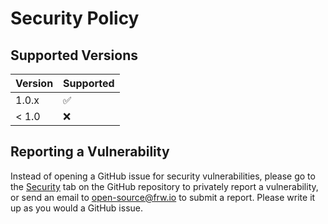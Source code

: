 # Security Policy

## Supported Versions

| Version | Supported          |
| ------- | ------------------ |
| 1.0.x   | :white_check_mark: |
| < 1.0   | :x:                |

## Reporting a Vulnerability

Instead of opening a GitHub issue for security vulnerabilities, please go to the [Security](https://github.com/frw/react-native-ssl-public-key-pinning/security) tab on the GitHub repository to privately report a vulnerability, or send an email to open-source@frw.io to submit a report. Please write it up as you would a GitHub issue.

